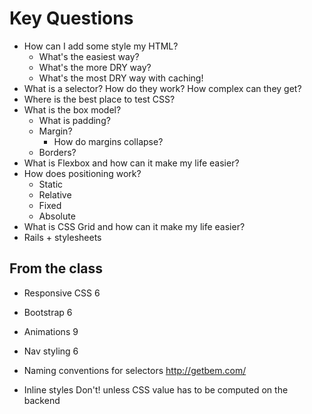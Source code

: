 # Key Questions
* How can I add some style my HTML?
  * What's the easiest way?
  * What's the more DRY way?
  * What's the most DRY way with caching!
* What is a selector? How do they work? How complex can they get?
* Where is the best place to test CSS?
* What is the box model?
  * What is padding?
  * Margin?
    * How do margins collapse?
  * Borders?
* What is Flexbox and how can it make my life easier?
* How does positioning work?
  * Static
  * Relative
  * Fixed
  * Absolute
* What is CSS Grid and how can it make my life easier?
* Rails + stylesheets


## From the class
* Responsive CSS 6
* Bootstrap 6
* Animations 9
* Nav styling 6


* Naming conventions for selectors
  http://getbem.com/
* Inline styles
  Don't! unless CSS value has to be computed on the backend
